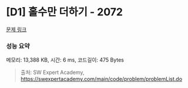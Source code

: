# [D1] 홀수만 더하기 - 2072 

[문제 링크](https://swexpertacademy.com/main/code/problem/problemDetail.do?contestProbId=AV5QSEhaA5sDFAUq) 

### 성능 요약

메모리: 13,388 KB, 시간: 6 ms, 코드길이: 475 Bytes



> 출처: SW Expert Academy, https://swexpertacademy.com/main/code/problem/problemList.do